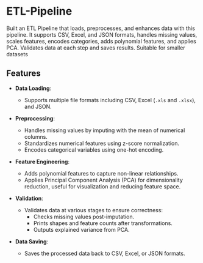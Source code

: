 # ETL-Pipeline
Built an ETL Pipeline that loads, preprocesses, and enhances data with this pipeline. It supports CSV, Excel, and JSON formats, handles missing values, scales features, encodes categories, adds polynomial features, and applies PCA. Validates data at each step and saves results. Suitable for smaller datasets

## Features

- **Data Loading**: 
  - Supports multiple file formats including CSV, Excel (`.xls` and `.xlsx`), and JSON.

- **Preprocessing**:
  - Handles missing values by imputing with the mean of numerical columns.
  - Standardizes numerical features using z-score normalization.
  - Encodes categorical variables using one-hot encoding.

- **Feature Engineering**:
  - Adds polynomial features to capture non-linear relationships.
  - Applies Principal Component Analysis (PCA) for dimensionality reduction, useful for visualization and reducing feature space.

- **Validation**:
  - Validates data at various stages to ensure correctness:
    - Checks missing values post-imputation.
    - Prints shapes and feature counts after transformations.
    - Outputs explained variance from PCA.

- **Data Saving**:
  - Saves the processed data back to CSV, Excel, or JSON formats.

